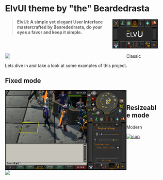 # ElvUI theme by "the" Beardedrasta

<img src="icon.png" width="150" float="right" align="right">

> **ElvUi: A simple yet elegant User Interface mastercrafted by Bearededrasta, do your eyes a favor and keep it simple.**

<br>
<br>


Classic
<img src="Screenshots/ResizeableClassic.png" width="400" float="left" align="left">

Lets dive in and take a look at some examples of this project.

## Fixed mode
<img src="Screenshots/FixedMode.png" width="400" align="left">

<br>

## Resizeable mode

Modern
<img src="Screenshots/ResizeableModern.png" width="400" float="left" align="left">

<a href="https://imgbb.com/"><img src="https://i.ibb.co/1G21ffZ6/icon.png" alt="icon" border="0"></a>


